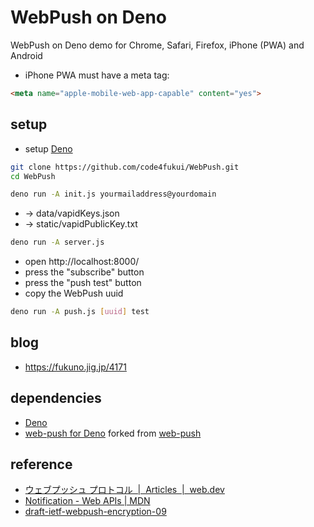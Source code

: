 # WebPush on Deno

WebPush on Deno demo for Chrome, Safari, Firefox, iPhone (PWA) and Android

* iPhone PWA must have a meta tag:
```html
<meta name="apple-mobile-web-app-capable" content="yes">
```

## setup

- setup [Deno](https://deno.land/)

```sh
git clone https://github.com/code4fukui/WebPush.git
cd WebPush
```

```sh
deno run -A init.js yourmailaddress@yourdomain
```
- → data/vapidKeys.json
- → static/vapidPublicKey.txt

```sh
deno run -A server.js 
```

- open http://localhost:8000/
- press the "subscribe" button
- press the "push test" button
- copy the WebPush uuid

```sh
deno run -A push.js [uuid] test
```

## blog

- https://fukuno.jig.jp/4171

## dependencies

- [Deno](https://deno.land)
- [web-push for Deno](https://github.com/code4fukui/web-push/) forked from [web-push](https://www.npmjs.com/package/web-push)

## reference

- [ウェブプッシュ プロトコル  |  Articles  |  web.dev](https://web.dev/articles/push-notifications-web-push-protocol?hl=ja)
- [Notification - Web APIs | MDN](https://developer.mozilla.org/en-US/docs/Web/API/notification)
- [draft-ietf-webpush-encryption-09](https://datatracker.ietf.org/doc/html/draft-ietf-webpush-encryption)
